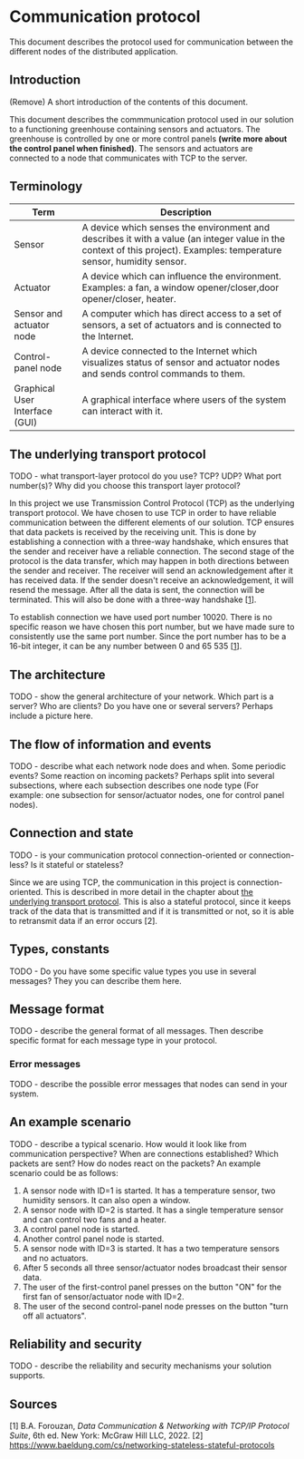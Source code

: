 # Communication protocol

[//]: # (TODO: Finish this document.)

This document describes the protocol used for communication between the different nodes of the
distributed application.

## Introduction

(Remove) A short introduction of the contents of this document.

This document describes the commmunication protocol used in our solution to a functioning greenhouse 
containing sensors and actuators. The greenhouse is controlled by one or more control panels **(write more about 
the control panel when finished)**. The sensors and actuators are connected to a node that communicates with TCP to 
the server.

## Terminology

| Term | Description |
|------|-------------|
| Sensor | A device which senses the environment and describes it with a value (an integer value in the context of this project). Examples: temperature sensor, humidity sensor. |
| Actuator | A device which can influence the environment. Examples: a fan, a window opener/closer,door opener/closer, heater. |
| Sensor and actuator node | A computer which has direct access to a set of sensors, a set of actuators and is connected to the Internet. |
| Control-panel node | A device connected to the Internet which visualizes status of sensor and actuator nodes and sends control commands to them. |
| Graphical User Interface (GUI) | A graphical interface where users of the system can interact with it. |

## The underlying transport protocol

TODO - what transport-layer protocol do you use? TCP? UDP? What port number(s)? Why did you 
choose this transport layer protocol?

In this project we use Transmission Control Protocol (TCP) as the underlying transport protocol. We 
have chosen to use TCP in order to have reliable communication between the different elements of our 
solution. TCP ensures that data packets is received by the receiving unit. This is done by 
establishing a connection with a three-way handshake, which ensures that the sender and receiver 
have a reliable connection. The second stage of the protocol is the data transfer, which may happen 
in both directions between the sender and receiver. The receiver will send an acknowledgement after 
it has received data. If the sender doesn't receive an acknowledgement, it will resend the message. 
After all the data is sent, the connection will be terminated. This will also be done with a 
three-way handshake [[1](#Sources)].

To establish connection we have used port number 10020. There is no specific reason we have chosen 
this port number, but we have made sure to consistently use the same port number. Since the port 
number has to be a 16-bit integer, it can be any number between 0 and 65 535 [[1](#Sources)].

## The architecture

TODO - show the general architecture of your network. Which part is a server? Who are clients? 
Do you have one or several servers? Perhaps include a picture here. 


## The flow of information and events

TODO - describe what each network node does and when. Some periodic events? Some reaction on 
incoming packets? Perhaps split into several subsections, where each subsection describes one 
node type (For example: one subsection for sensor/actuator nodes, one for control panel nodes).

## Connection and state

TODO - is your communication protocol connection-oriented or connection-less? Is it stateful or 
stateless? 

Since we are using TCP, the communication in this project is connection-oriented. This is described 
in more detail in the chapter about [the underlying transport protocol](#The-underlying-transport-protocol).
This is also a stateful protocol, since it keeps track of the data that is transmitted and if it is 
transmitted or not, so it is able to retransmit data if an error occurs [2].

## Types, constants

TODO - Do you have some specific value types you use in several messages? They you can describe 
them here.

## Message format

TODO - describe the general format of all messages. Then describe specific format for each 
message type in your protocol.

### Error messages

TODO - describe the possible error messages that nodes can send in your system.

## An example scenario

TODO - describe a typical scenario. How would it look like from communication perspective? When 
are connections established? Which packets are sent? How do nodes react on the packets? An 
example scenario could be as follows:
1. A sensor node with ID=1 is started. It has a temperature sensor, two humidity sensors. It can
   also open a window.
2. A sensor node with ID=2 is started. It has a single temperature sensor and can control two fans
   and a heater.
3. A control panel node is started.
4. Another control panel node is started.
5. A sensor node with ID=3 is started. It has a two temperature sensors and no actuators.
6. After 5 seconds all three sensor/actuator nodes broadcast their sensor data.
7. The user of the first-control panel presses on the button "ON" for the first fan of
   sensor/actuator node with ID=2.
8. The user of the second control-panel node presses on the button "turn off all actuators".

## Reliability and security

TODO - describe the reliability and security mechanisms your solution supports.

## Sources

[1] B.A. Forouzan, *Data Communication & Networking with TCP/IP Protocol Suite*, 6th ed. New York: McGraw Hill LLC, 2022.
[2] https://www.baeldung.com/cs/networking-stateless-stateful-protocols 